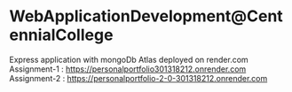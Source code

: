 # WebApplicationDevelopment@CentennialCollege
Express application with mongoDb Atlas deployed on render.com
Assignment-1 : https://personalportfolio301318212.onrender.com <br>
Assignment-2 : https://personalportfolio-2-0-301318212.onrender.com
